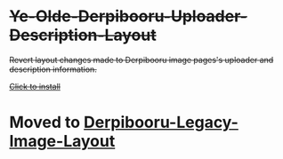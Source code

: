 # ~~Ye-Olde-Derpibooru-Uploader-Description-Layout~~

~~Revert layout changes made to Derpibooru image pages's uploader and description information.~~

~~[Click to install](https://github.com/marktaiwan/Ye-Olde-Derpibooru-Uploader-Description-Layout/raw/master/Ye%20Olde%20Derpibooru%20Uploader%20Description%20Layout.user.js)~~

# Moved to [Derpibooru-Legacy-Image-Layout](https://github.com/marktaiwan/Derpibooru-Legacy-Image-Layout)
